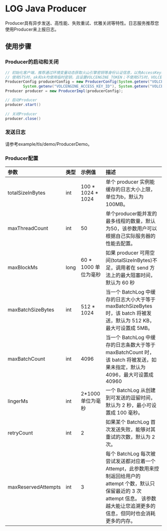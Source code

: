 # LOG Java Producer

Producer具有异步发送、高性能、失败重试、优雅关闭等特性。日志服务推荐您使用Producer来上报日志。

## 使用步骤

### Producer的启动和关闭

```java
// 初始化客户端，推荐通过环境变量动态获取火山引擎密钥等身份认证信息，以免AccessKey硬编码引发数据安全风险。详细说明请参考 https://www.volcengine.com/docs/6470/1166455
// 使用STS时，ak和sk均使用临时密钥，且设置VOLCENGINE_TOKEN；不使用STS时，VOLCENGINE_TOKEN部分传空
ProducerConfig producerConfig = new ProducerConfig(System.getenv("VOLCENGINE_ENDPOINT"), System.getenv("VOLCENGINE_REGION"),
        System.getenv("VOLCENGINE_ACCESS_KEY_ID"), System.getenv("VOLCENGINE_ACCESS_KEY_SECRET"), null);
Producer producer = new ProducerImpl(producerConfig);

// 启动Producer
producer.start()
        
// 关闭Producer
producer.close()
```

### 发送日志

请参考example/tls/demo/ProducerDemo。

### Producer配置

| 参数                  | 类型   | 示例值               | 描述                                                                                                                |
|:--------------------|:-----|:------------------|:------------------------------------------------------------------------------------------------------------------|
| totalSizeInBytes    | int  | 100 * 1024 * 1024 | 单个 producer 实例能缓存的日志大小上限，单位为b，默认为 100MB。                                                                          |
| maxThreadCount      | int  | 50                | 单个producer能并发的最多线程的数量，默认为50，该参数用户可以根据自己实际服务器的性能去配置。                                                               |
| maxBlockMs          | long | 60 * 1000 单位为毫秒   | 如果 producer 可用空间(totalSizeInBytes)不足，调用者在 send 方法上的最大阻塞时间，默认为 60 秒                                                |
| maxBatchSizeBytes   | int  | 512 * 1024        | 当一个 BatchLog 中缓存的日志大小大于等于 maxBatchSizeBytes 时，该 batch 将被发送，默认为 512 KB，最大可设置成 5MB。                                 |
| maxBatchCount       | int  | 4096              | 当一个 BatchLog 中缓存的日志条数大于等于 maxBatchCount 时，该 batch 将被发送，如果未指定，默认为 4096，最大可设置成 40960                                |
| lingerMs            | int  | 2*1000单位为毫秒       | 一个 BatchLog 从创建到可发送的逗留时间，默认为 2 秒，最小可设置成 100 毫秒。                                                                   |
| retryCount          | int  | 2                 | 如果某个 BatchLog 首次发送失败，能够对其重试的次数，默认为 2 次。                                                                           |
| maxReservedAttempts | int  | 3                 | 每个 BatchLog 每次被尝试发送都对应着一个 Attempt，此参数用来控制返回给用户的 attempt 个数，默认只保留最近的 3 次 attempt 信息。 该参数越大能让您追溯更多的信息，但同时也会消耗更多的内存。 |

